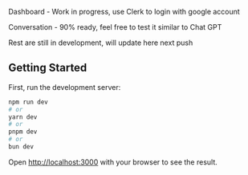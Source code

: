 Dashboard - Work in progress, use Clerk to login with google account

Conversation - 90% ready, feel free to test it similar to Chat GPT

Rest are still in development, will update here next push

## Getting Started

First, run the development server:

```bash
npm run dev
# or
yarn dev
# or
pnpm dev
# or
bun dev
```

Open [http://localhost:3000](http://localhost:3000) with your browser to see the result.


